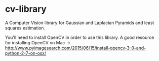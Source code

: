 # cv-library
A Computer Vision library for Gaussian and Laplacian Pyramids and least squares estimation.

You'll need to install OpenCV in order to use this library. A good resource for installing OpenCV on Mac -> http://www.pyimagesearch.com/2015/06/15/install-opencv-3-0-and-python-2-7-on-osx/
